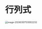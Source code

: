 # 行列式

<img src="https://cvp.oss-cn-shanghai.aliyuncs.com/picgo/202403071330569.png" alt="image-20240307133002232" style="zoom:50%;" />